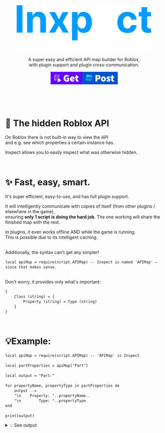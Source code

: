 <div align="center">

<img src="./Logo.png"></img>


A super easy and efficient API map builder for Roblox,<br>
with plugin support and plugin cross-communication.

[<img src="https://raw.githubusercontent.com/AlexanderLindholt/LinkButtons/refs/heads/main/Static/Module.png"></img>](https://create.roblox.com/store/asset/136538514747004) ​ [<img src="https://raw.githubusercontent.com/AlexanderLindholt/LinkButtons/refs/heads/main/Static/Devforum.png"></img>](https://devforum.roblox.com/t/3799622)
</div>
<br>
​<br>
<br>

#  🥷 The hidden Roblox API
On Roblox there is not built-in way to view the API<br>
and e.g. see which properties a certain instance has.

Inxpect allows you to easily inspect what was otherwise hidden.

<br>

# ✨ Fast, easy, smart.
It's super efficient, easy-to-use, and has full plugin support.

It will intelligently communicate with copies of itself (from other plugins / elsewhere in the game),<br>
ensuring **only 1 script is doing the hard job**. The one working will share the finished map with the rest.

In plugins, it even works offline AND while the game is running.<br>
This is possible due to its intelligent caching.<br>
<br>

Additionally, the syntax can't get any simpler!
```luau
local apiMap = require(script.APIMap) -- Inxpect is named 'APIMap' — since that makes sense.
```

<br>
Don't worry, it provides only what's important:

```luau
{
	Class (string) = {
		Property (string) = Type (string)
	}
}
```
<br>

# 💡Example:
```luau
local apiMap = require(script.APIMap) -- 'APIMap' is Inxpect

local partProperties = apiMap["Part"]

local output = "Part:"

for propertyName, propertyType in partProperties do
	output ..=
	"\n    Property: "..propertyName..
	"\n        Type: "..propertyType
end

print(output)
```
<details>
<summary>💡 See output</summary>

```
Part:
    Property: RightParamB
	Type: number
    Property: CFrame
	Type: CFrame
    Property: RightSurface
	Type: Enum.SurfaceType
    Property: archivable
	Type: boolean
    Property: Friction
	Type: number
    Property: FrontParamB
	Type: number
    Property: BottomSurface
	Type: Enum.SurfaceType
    Property: CollisionGroup
	Type: string
    Property: BackSurfaceInput
	Type: Enum.InputType
    Property: AssemblyLinearVelocity
	Type: Vector3
    Property: Elasticity
	Type: number
    Property: FrontParamA
	Type: number
    Property: MaterialVariant
	Type: string
    Property: RightParamA
	Type: number
    Property: Color
	Type: Color3
    Property: Massless
	Type: boolean
    Property: CollisionGroupId
	Type: number
    Property: RotVelocity
	Type: Vector3
    Property: Locked
	Type: boolean
    Property: Material
	Type: Enum.Material
    Property: Size
	Type: Vector3
    Property: BackSurface
	Type: Enum.SurfaceType
    Property: LocalTransparencyModifier
	Type: number
    Property: CustomPhysicalProperties
	Type: PhysicalProperties
    Property: Rotation
	Type: Vector3
    Property: Name
	Type: string
    Property: AudioCanCollide
	Type: boolean
    Property: LeftParamA
	Type: number
    Property: CastShadow
	Type: boolean
    Property: PivotOffset
	Type: CFrame
    Property: TopSurfaceInput
	Type: Enum.InputType
    Property: Anchored
	Type: boolean
    Property: FrontSurfaceInput
	Type: Enum.InputType
    Property: BottomParamB
	Type: number
    Property: AssemblyAngularVelocity
	Type: Vector3
    Property: Capabilities
	Type: SecurityCapabilities
    Property: BottomSurfaceInput
	Type: Enum.InputType
    Property: CanCollide
	Type: boolean
    Property: Sandboxed
	Type: boolean
    Property: EnableFluidForces
	Type: boolean
    Property: LeftSurface
	Type: Enum.SurfaceType
    Property: Transparency
	Type: number
    Property: brickColor
	Type: BrickColor
    Property: Orientation
	Type: Vector3
    Property: LeftSurfaceInput
	Type: Enum.InputType
    Property: TopParamA
	Type: number
    Property: CanQuery
	Type: boolean
    Property: BottomParamA
	Type: number
    Property: Archivable
	Type: boolean
    Property: Reflectance
	Type: number
    Property: formFactor
	Type: Enum.FormFactor
    Property: FormFactor
	Type: Enum.FormFactor
    Property: RootPriority
	Type: number
    Property: BackParamA
	Type: number
    Property: Velocity
	Type: Vector3
    Property: TopSurface
	Type: Enum.SurfaceType
    Property: CanTouch
	Type: boolean
    Property: TopParamB
	Type: number
    Property: LeftParamB
	Type: number
    Property: Parent
	Type: Instance
    Property: BrickColor
	Type: BrickColor
    Property: FrontSurface
	Type: Enum.SurfaceType
    Property: RightSurfaceInput
	Type: Enum.InputType
    Property: BackParamB
	Type: number
    Property: Shape
	Type: Enum.PartType
    Property: Position
	Type: Vector3
```
</details>
